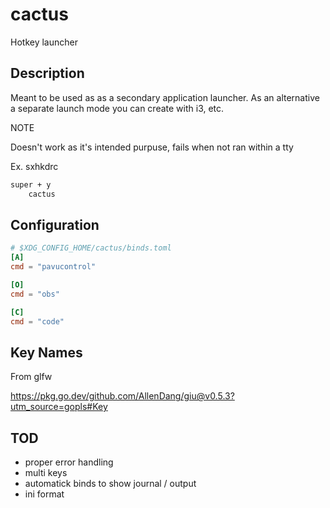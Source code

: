 # cactus

Hotkey launcher

## Description

Meant to be used as as a secondary application launcher. As an alternative a separate launch mode you can create
with i3, etc.

NOTE

Doesn't work as it's intended purpuse, fails when not ran within a tty

Ex. sxhkdrc

```txt
super + y
	cactus
```

## Configuration

```toml
# $XDG_CONFIG_HOME/cactus/binds.toml
[A]
cmd = "pavucontrol"

[O]
cmd = "obs"

[C]
cmd = "code"
```

## Key Names

From glfw

https://pkg.go.dev/github.com/AllenDang/giu@v0.5.3?utm_source=gopls#Key

## TOD

- proper error handling
- multi keys
- automatick binds to show journal / output
- ini format
